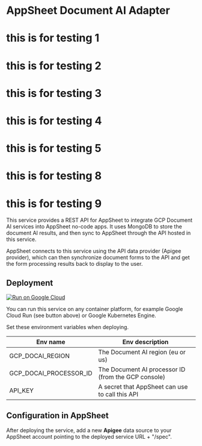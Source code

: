 # AppSheet Document AI Adapter
# this is for testing  1
# this is for testing  2
# this is for testing  3
# this is for testing  4
# this is for testing  5
# this is for testing  8
# this is for testing  9

This service provides a REST API for AppSheet to integrate GCP Document AI services into AppSheet no-code apps.  It uses MongoDB to store the document AI results, and then sync to AppSheet through the API hosted in this service.

AppSheet connects to this service using the API data provider (Apigee provider), which can then synchronize document forms to the API and get the form processing results back to display to the user.

## Deployment

[![Run on Google Cloud](https://deploy.cloud.run/button.svg)](https://deploy.cloud.run)

You can run this service on any container platform, for example Google Cloud Run (see button above) or Google Kubernetes Engine.

Set these environment variables when deploying.

| Env name                         | Env description                                           |
| -------------------------------- | --------------------------------------------------------- |
| GCP_DOCAI_REGION                 | The Document AI region (eu or us)                         |
| GCP_DOCAI_PROCESSOR_ID           | The Document AI processor ID (from the GCP console)       |
| API_KEY                          | A secret that AppSheet can use to call this API          |

## Configuration in AppSheet

After deploying the service, add a new **Apigee** data source to your AppSheet account pointing to the deployed service URL + "/spec".

